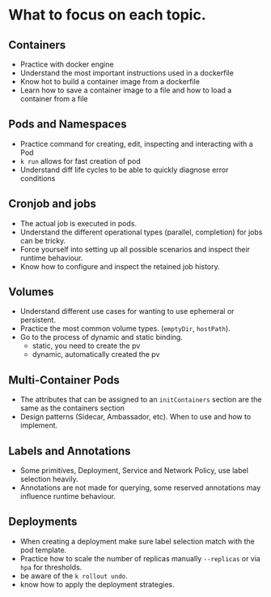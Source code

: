 # What to focus on each topic.

<!-- toc -->

## Containers
- Practice with docker engine
- Understand the most important instructions used in a dockerfile
- Know hot to build a container image from a dockerfile
- Learn how to save a container image to a file and how to load a container
  from a file

## Pods and Namespaces

- Practice command for creating, edit, inspecting and interacting with a Pod
- `k run` allows for fast creation of pod
- Understand diff life cycles to be able to quickly diagnose error conditions


## Cronjob and jobs

- The actual job is executed in pods.
- Understand the different operational types (parallel, completion) for jobs
  can be tricky.
- Force yourself into setting up all possible scenarios and inspect their
  runtime behaviour.
- Know how to configure and inspect the retained job history.

## Volumes

- Understand different use cases for wanting to use ephemeral or persistent.
- Practice the most common volume types. (`emptyDir`, `hostPath`).
- Go to the process of dynamic and static binding.
  - static, you need to create the pv
  - dynamic, automatically created the pv


## Multi-Container Pods

- The attributes that can be assigned to an `initContainers` section are the
  same as the containers section
- Design patterns (Sidecar, Ambassador, etc). When to use and how to implement.

## Labels and Annotations

- Some primitives, Deployment, Service and Network Policy, use label selection
  heavily.
- Annotations are not made for querying, some reserved annotations may
  influence runtime behaviour.

## Deployments

- When creating a deployment make sure label selection match with the pod
  template.
- Practice how to scale the number of replicas manually `--replicas` or via
  `hpa` for thresholds.
- be aware of the `k rollout undo`.
- know how to apply the deployment strategies.
